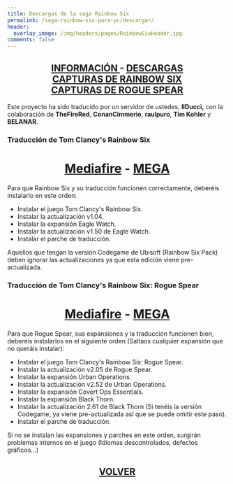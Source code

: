 ```yaml
---
title: Descargas de la saga Rainbow Six
permalink: /saga-rainbow-six-para-pc/descargar/
header:
  overlay_image: /img/headers/pages/RainbowSixHeader.jpg
comments: false
---
```

<h2 style="text-align: center;"><strong><a href="/saga-rainbow-six-para-pc/informacion/">INFORMACIÓN </a>- <a href="/saga-rainbow-six-para-pc/descargar/">DESCARGAS</a><br>
<a href="/saga-rainbow-six-para-pc/capturasr6/">CAPTURAS DE RAINBOW SIX</a><br>
<a href="/saga-rainbow-six-para-pc/capturasrogue/">CAPTURAS DE ROGUE SPEAR</a></strong></h2>

Este proyecto ha sido traducido por un servidor de ustedes, **IlDucci,** con la colaboración 
de **TheFireRed**, **ConanCimmerio**, **raulpuro**, **Tim Kohler** y **BELANAR**.

### Traducción de Tom Clancy's Rainbow Six

<h1 style="text-align: center;"><strong><a href="http://www.mediafire.com/download/6szb8f76oxvanpp/TraduccionRainbowSixEspanol11.7z">Mediafire</a> - <a href="https://mega.nz/#!RMkjkajC!E94P5RlsU-bZhmi2KTpV99Z8y4RvZOlJNXw5oN2s1DQ">MEGA</a></strong></h1>

Para que Rainbow Six y su traducción funcionen correctamente, deberéis instalarlo 
en este orden:

- Instalar el juego Tom Clancy's Rainbow Six.  
- Instalar la actualización v1.04.  
- Instalar la expansión Eagle Watch.  
- Instalar la actualización v1.50 de Eagle Watch.  
- Instalar el parche de traducción.

Aquellos que tengan la versión Codegame de Ubisoft (Rainbow Six Pack) deben ignorar las actualizaciones 
ya que esta edición viene pre-actualizada.

### Traducción de Tom Clancy's Rainbow Six: Rogue Spear

<h1 style="text-align: center;"><strong><a href="http://www.mediafire.com/download/5czgeua6igwxu8u/TraduccionRogueSpearEspanol11.7z">Mediafire</a> - <a href="https://mega.nz/#!FYcFEQrS!oeaOxUQc1Ayf8dsj4pE0qWPUcvieY3aVwJabwuHCDZk">MEGA</a></strong></h1>

Para que Rogue Spear, sus expansiones y la traducción funcionen bien, deberéis instalarlos en el 
siguiente orden (Saltaos cualquier expansión que no queráis instalar):

- Instalar el juego Tom Clancy's Rainbow Six: Rogue Spear.  
- Instalar la actualización v2.05 de Rogue Spear.  
- Instalar la expansión Urban Operations.  
- Instalar la actualización v2.52 de Urban Operations.  
- Instalar la expansión Covert Ops Essentials.  
- Instalar la expansión Black Thorn.  
- Instalar la actualización 2.61 de Black Thorn (Si tenéis la versión Codegame, ya viene pre-actualizada 
así que se puede omitir este paso).  
- Instalar el parche de traducción.

Si no se instalan las expansiones y parches en este orden, surgirán problemas internos en el juego 
(Idiomas descontrolados, defectos gráficos...)

<h2 style="text-align: center;"><a href="/saga-rainbow-six-para-pc/"><strong>VOLVER</strong></a></h2>


